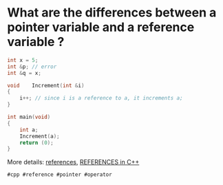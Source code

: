 # What are the differences between a pointer variable and a reference variable ?

```cpp
int x = 5;
int &p; // error
int &q = x;
```

```cpp
void	Increment(int &i)
{
	i++; // since i is a reference to a, it increments a;
}

int	main(void)
{
	int a;
	Increment(a);
	return (0);
}
```
More details: [references](https://stackoverflow.com/a/57492), [REFERENCES in C++](https://www.youtube.com/watch?v=IzoFn3dfsPA)

    #cpp #reference #pointer #operator
